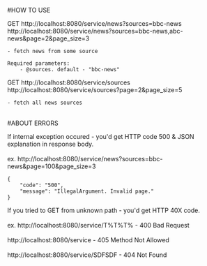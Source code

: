 #HOW TO USE

GET http://localhost:8080/service/news?sources=bbc-news<br/>   http://localhost:8080/service/news?sources=bbc-news,abc-news&page=2&page_size=3

	- fetch news from some source	
	
	Required parameters:
		- @sources. default - "bbc-news"	

GET http://localhost:8080/service/sources
    http://localhost:8080/service/sources?page=2&page_size=5

	- fetch all news sources

<br/>  	
#ABOUT ERRORS

If internal exception occured - you'd get HTTP code 500 & JSON explanation in response body.<br/>   
	ex. http://localhost:8080/service/news?sources=bbc-news&page=100&page_size=3
		
	{
		"code": "500",
		"message": "IllegalArgument. Invalid page."
	}
	
If you tried to GET from unknown path - you'd get HTTP 40X code.<br/>   
	ex. http://localhost:8080/service/T%T%T% - 400 Bad Request<br/>   
		http://localhost:8080/service        - 405 Method Not Allowed<br/>   
		http://localhost:8080/service/SDFSDF - 404 Not Found<br/>   